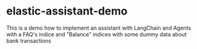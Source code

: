 # elastic-assistant-demo
This is a demo how to implement an assistant with LangChain and Agents with a FAQ's indice and "Balance"  indices with some dummy data about bank transactions
